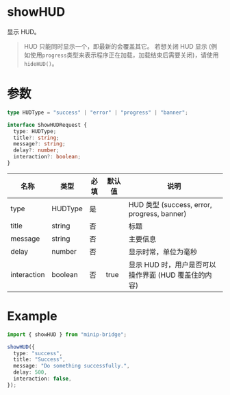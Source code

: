 # showHUD

显示 HUD。

> HUD 只能同时显示一个，即最新的会覆盖其它。
> 若想关闭 HUD 显示 (例如使用`progress`类型来表示程序正在加载，加载结束后需要关闭)，请使用`hideHUD()`。

# 参数

```typescript
type HUDType = "success" | "error" | "progress" | "banner";

interface ShowHUDRequest {
  type: HUDType;
  title?: string;
  message?: string;
  delay?: number;
  interaction?: boolean;
}
```

| 名称        | 类型    | 必填 | 默认值 | 说明                                                 |
| ----------- | ------- | ---- | ------ | ---------------------------------------------------- |
| type        | HUDType | 是   |        | HUD 类型 (success, error, progress, banner)          |
| title       | string  | 否   |        | 标题                                                 |
| message     | string  | 否   |        | 主要信息                                             |
| delay       | number  | 否   |        | 显示时常，单位为毫秒                                 |
| interaction | boolean | 否   | true   | 显示 HUD 时，用户是否可以操作界面 (HUD 覆盖住的内容) |

# Example

```typescript
import { showHUD } from "minip-bridge";

showHUD({
  type: "success",
  title: "Success",
  message: "Do something successfully.",
  delay: 500,
  interaction: false,
});
```
